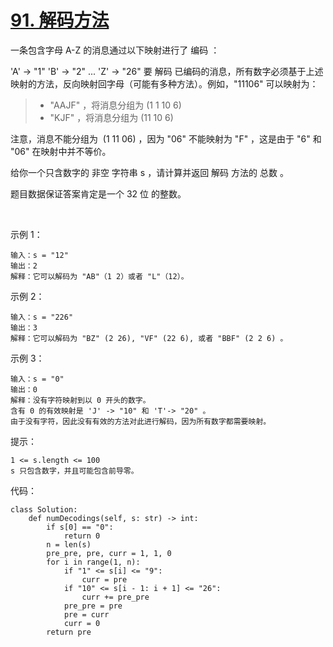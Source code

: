 # [91. 解码方法](https://leetcode-cn.com/problems/decode-ways/)

一条包含字母 A-Z 的消息通过以下映射进行了 编码 ：

'A' -> "1"
'B' -> "2"
...
'Z' -> "26"
要 解码 已编码的消息，所有数字必须基于上述映射的方法，反向映射回字母（可能有多种方法）。例如，"11106" 可以映射为：

>- "AAJF" ，将消息分组为 (1 1 10 6)
>- "KJF" ，将消息分组为 (11 10 6)

注意，消息不能分组为  (1 11 06) ，因为 "06" 不能映射为 "F" ，这是由于 "6" 和 "06" 在映射中并不等价。

给你一个只含数字的 非空 字符串 s ，请计算并返回 解码 方法的 总数 。

题目数据保证答案肯定是一个 32 位 的整数。

 

示例 1：
```
输入：s = "12"
输出：2
解释：它可以解码为 "AB"（1 2）或者 "L"（12）。
```
示例 2：
```
输入：s = "226"
输出：3
解释：它可以解码为 "BZ" (2 26), "VF" (22 6), 或者 "BBF" (2 2 6) 。
```
示例 3：
```
输入：s = "0"
输出：0
解释：没有字符映射到以 0 开头的数字。
含有 0 的有效映射是 'J' -> "10" 和 'T'-> "20" 。
由于没有字符，因此没有有效的方法对此进行解码，因为所有数字都需要映射。
```

提示：
```
1 <= s.length <= 100
s 只包含数字，并且可能包含前导零。
```

代码：
```python3
class Solution:
    def numDecodings(self, s: str) -> int:
        if s[0] == "0":
            return 0
        n = len(s)
        pre_pre, pre, curr = 1, 1, 0
        for i in range(1, n):
            if "1" <= s[i] <= "9":
                curr = pre
            if "10" <= s[i - 1: i + 1] <= "26":
                curr += pre_pre
            pre_pre = pre
            pre = curr
            curr = 0
        return pre
```